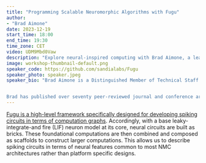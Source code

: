 ```yaml
---
title: "Programming Scalable Neuromorphic Algorithms with Fugu"
author: 
- "Brad Aimone"
date: 2023-12-19
start_time: 18:00
end_time: 19:30
time_zone: CET
video: UDM9Mbd0Vaw
description: "Explore neural-inspired computing with Brad Aimone, a leading neuroscientist at Sandia Labs. Join us for insights into next-gen technology and neuroscience."
image: workshop-thumbnail-default.png
speaker_code: https://github.com/sandialabs/Fugu
speaker_photo: speaker.jpeg
speaker_bio: "Brad Aimone is a Distinguished Member of Technical Staff in the Center for Computing Research at Sandia National Laboratories, where he is a lead researcher in leveraging computational neuroscience to advance artificial intelligence and in using neuromorphic computing platforms for future scientific computing applications. Brad currently leads a multi-institution DOE Office of Science Microelectronics Co-Design project titled COINFLIPS (which stands for CO-designed Influenced Neural Foundations Inspired by Physical Stochasticity) which is focused on developing a novel probabilistic neuromorphic computing platform. He also currently leads several other research efforts on designing neural algorithms for scientific computing applications and neuromorphic machine learning implementations.


Brad has published over seventy peer-reviewed journal and conference articles in venues such as Advanced Materials, Neuron, Nature Neuroscience, Nature Electronics, Communications of the ACM, and PNAS and he is one of the co-founders of the Neuro-Inspired Computational Elements, or NICE, conference. Prior to joining the technical staff at Sandia in 2011, Dr. Aimone was a postdoctoral research associate at the Salk Institute for Biological Studies, with a Ph.D. in computational neuroscience from the University of California, San Diego and Bachelor’s and Master’s degrees in chemical engineering from Rice University. "
---
```


[Fugu is a high-level framework specifically designed for developing spiking circuits in terms of computation graphs](https://github.com/sandialabs/Fugu). Accordingly, with a base leaky-integrate-and fire (LIF) neuron model at its core, neural circuits are built as bricks. These foundational computations are then combined and composed as scaffolds to construct larger computations. This allows us to describe spiking circuits in terms of neural features common to most NMC architectures rather than platform specific designs.
